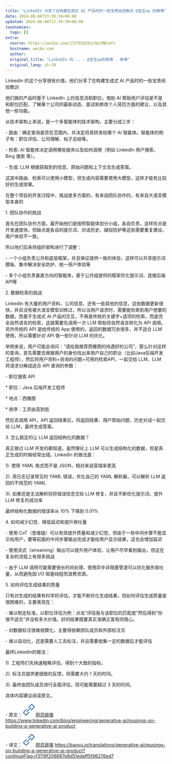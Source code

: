 ```yaml
---
title: "LinkedIn 分享了在构建生成式 AI 产品时的一些宝贵经验教训 @宝玉xp 的微博"
date: 2024-08-06T13:39:39+08:00
updated: 2024-08-06T13:39:39+08:00
taxonomies:
  tags: []
extra:
  source: https://weibo.com/1727858283/OpJMBcmfn
  hostname: weibo.com
  author: 
  original_title: "LinkedIn 的... - @宝玉xp的微博 - 微博"
  original_lang: zh-CN
---
```


LinkedIn 的这个分享很有价值，他们分享了在构建生成式 AI 产品时的一些宝贵经验教训

他们做的产品时基于 LinkedIn 上的信息流和职位，借助 AI 帮助用户评估是不是和职位匹配、了解某个公司的最新动态、面试和修改个人简历方面的建议，以及其他一些功能。

从技术架构上来说，是一个多智能体的技术架构，主要分成三步：  

\- 路由：确定查询是否在范围内，并决定将其转发给哪个 AI 智能体。智能体的例子有：职位评估、公司理解、帖子总结等。  

\- 检索: AI 智能体决定调用哪些服务以及如何调用（例如 LinkedIn 用户搜索，Bing 搜索 等）。  

\- 生成: LLM 根据获取到的信息、原始问题和上下文去生成答案。

这其中路由、检索可以使用小模型，但生成内容需要使用大模型，这样才能有比较好的生成效果。

在整个项目的开发过程中，挑战是多方面的，有来自团队协作的，有来自大语言模型本身的

1\. 团队协作的挑战

首先在团队协作方面，最开始他们是按照智能体划分小组，各自负责，这样优点是开发速度快，但缺点是各自的提示词、对话历史、越狱防护等这些需要重复建设，用户体验不一致。

所以他们后来将组织架构进行了调整：  

\- 一个小组负责公共和底层框架，并且保证提供一致的体验，这样可以共享提示词模板、集中解决安全防护、统一用户体验等  

\- 多个小组负责垂直方向的智能体，基于公共组提供的框架优化提示词、连接后端 API等

2\. 数据检索的挑战

LinkedIn 有大量的用户资料、公司信息、还有一些其他的信息，这些数据更新很快，并且没有被大语言模型训练过，所以当用户请求时，需要能检索到用户想要的数据，而基于生成式 AI 产品的交互，不再是传统的关键字+选项的检索，而是完全自然语言的检索，这就需要先调用一次 LLM 帮助将自然语言转化为 API 调用。另外传统的 API 是给传统的 App 使用的，返回的数据冗余很多，并不适合 LLM 使用，所以需要针对 API 做一些针对 LLM 的优化。

举例来说，用户可能会询问：“请给我推荐西雅图的待遇好的公司”，那么针对这样的查询，首先需要去根据用户的身份找出来用户自己的职业（比如Java后端开发工程师），然后将用户资料+咨询的问题+可用的检索API，一起交给 LLM，LLM 将请求分解成适合 API 查询的参数：  

\- 职位搜索 API  

\* 职位：Java 后端开发工程师  

\* 地点：西雅图  

\* 排序：工资由高到低

然后去调用 API，API 返回结果后，将返回结果、用户原始问题、历史对话一起交给 LLM，最终生成答案。

3\. 怎么稳定的让 LLM 返回结构化的数据？

真正做过 LLM 开发的都知道，虽然理论上 LLM 可以生成结构化的数据，但是真正生成的时候经常出错。LinkedIn 的做法是：  

1). 使用 YAML 格式而不是 JSON，相对来说容错率更高  

2). 用日志记录常见的 YAML 错误，优化自己的 YAML 解析器，可以解析 LLM 返回的不规范的 YAML  

3). 如果还是无法解析则将错误信息交给 LLM 修复，并且不断优化提示词，提升 LLM 修复的成功率

最终结构化数据的错误率从 10% 下降到 0.01%

4\. 如何减少幻觉、降低延迟和提升吞吐量

\- 使用 CoT（思维链）可以有效提升质量和减少幻觉，但由于一些中间步骤不能显示给用户，要等前面的中间步骤输出完成才能给用户显示结果，这也会增加延迟  

\- 使用流式（streaming）输出可以提升用户体验，让用户尽早看到输出，但这在复杂的流程上有很多挑战  

\- 由于 LLM 调用可能需要很长时间处理，使用异步非阻塞管道可以优化服务吞吐量，从而避免因 I/O 阻塞线程而浪费资源。

5\. 如何评估生成结果的质量

只有对生成的结果有科学的评估，才能不断优化生成结果，但如何评估生成质量是很困难的，主要表现在：  

\- 难以制定标准。以职位评估为例：点击“评估我与该职位的匹配度”然后得到“你很不适合”并没有多大价值。好的结果既要真实准确又富有同情心。  

\- 对数据标注很难规模化，主要得依赖团队成员和外部标注员  

\- 难以自动化，还是需要人工去标注，并且需要收集一定的数据后才能评估

最终LinkedIn的做法：  

1). 工程师们先快速粗略评估，得到个大致的指标。  

2). 标注员提供更细致的反馈，但需要大约 1 天的时间。  

3). 最终由团队成员进行全面评估，但可能需要超过 3 天的时间。

具体内容建议阅读原文。

\- 原文：[![](timeline_card_small_web_default.png)网页链接](https://weibo.cn/sinaurl?u=https%3A%2F%2Fwww.linkedin.com%2Fblog%2Fengineering%2Fgenerative-ai%2Fmusings-on-building-a-generative-ai-product)  
https://www.linkedin.com/blog/engineering/generative-ai/musings-on-building-a-generative-ai-product

\- 译文：[![](timeline_card_small_web_default.png)网页链接](https://weibo.cn/sinaurl?u=https%3A%2F%2Fbaoyu.io%2Ftranslations%2Fgenerative-ai%2Fmusings-on-building-a-generative-ai-product)
https://baoyu.io/translations/generative-ai/musings-on-building-a-generative-ai-product?continueFlag=f3119f206687e8d51edaff5f96276ed7
